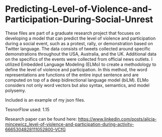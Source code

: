 # Predicting-Level-of-Violence-and-Participation-During-Social-Unrest
These files are part of a graduate research project that focuses on developing a model that can predict the level of violence and participation during a social event, such as a protest, rally, or demonstration based on Twitter language. The data consists of tweets collected around specific demonstrations throughout the USA, Australia, and the UK. Additional data on the specifics of the events were collected from official news outlets. I utilized Embedded Language Modeling (ELMo) to create a methodology to define the level of violence and participation. In this method, the word representations are functions of the entire input sentence and are computed on top of a deep bidirectional language model (biLM). ELMo considers not only word vectors but also syntax, semantics, and model polysemy.

Included is an example of my json files. 

TesnorFlow used: 1.15

Research paper can be found here: https://www.linkedin.com/posts/alicja-mincewicz_level-of-violence-and-participation-during-activity-6665304828111052800-VCfG
